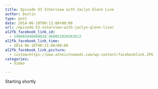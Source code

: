 ```yaml
---
title: Episode 53 Interview with Jaclyn Glenn Live
author: Dustin
type: post
date: 2014-06-10T00:11:00+00:00
url: /episode-53-interview-with-jaclyn-glenn-live/
al2fb_facebook_link_id:
  - 140665446068020_468852826582612
al2fb_facebook_link_time:
  - 2014-06-10T00:11:06+00:00
al2fb_facebook_link_picture:
  - custom=https://www.atheistnomads.com/wp-content/facebooklink.JPG
categories:
  - Video

---
```

Starting shortly

<div class="embed-container">
</div>